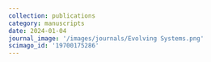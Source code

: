 ```yaml
---
collection: publications
category: manuscripts
date: 2024-01-04
journal_image: '/images/journals/Evolving Systems.png'
scimago_id: '19700175286'
---
```

